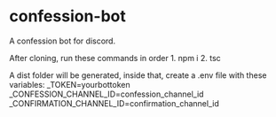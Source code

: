 # confession-bot
A confession bot for discord. 

After cloning, run these commands in order
       1. npm i
       2. tsc

A dist folder will be generated, inside that, create a .env file with these variables:
      _TOKEN=yourbottoken
      _CONFESSION_CHANNEL_ID=confession_channel_id
      _CONFIRMATION_CHANNEL_ID=confirmation_channel_id